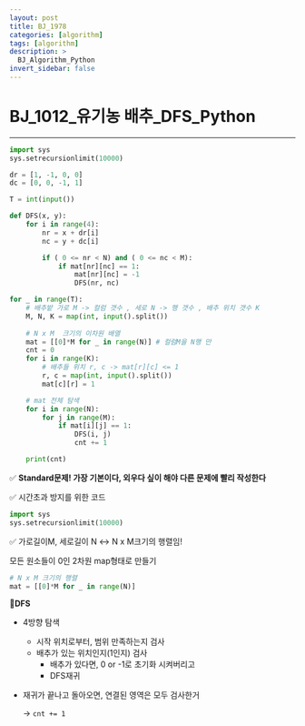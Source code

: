 ```yaml
---
layout: post
title: BJ_1978
categories: [algorithm]
tags: [algorithm]
description: >
  BJ_Algorithm_Python 
invert_sidebar: false
---
```

##
##

# BJ_1012_유기농 배추_DFS_Python

---

```python
import sys
sys.setrecursionlimit(10000)

dr = [1, -1, 0, 0]
dc = [0, 0, -1, 1]

T = int(input())

def DFS(x, y):
    for i in range(4):
        nr = x + dr[i]
        nc = y + dc[i]

        if ( 0 <= nr < N) and ( 0 <= nc < M):
            if mat[nr][nc] == 1:
                mat[nr][nc] = -1
                DFS(nr, nc)

for _ in range(T):
    # 배추밭 가로 M -> 컬럼 갯수 , 세로 N -> 행 갯수 , 배추 위치 갯수 K
    M, N, K = map(int, input().split())
    
    # N x M  크기의 이차원 배열
    mat = [[0]*M for _ in range(N)] # 컬럼M을 N행 만
    cnt = 0 
    for i in range(K):
        # 배추들 위치 r, c -> mat[r][c] <= 1
        r, c = map(int, input().split())
        mat[c][r] = 1 

    # mat 전체 탐색
    for i in range(N):
        for j in range(M):
            if mat[i][j] == 1:
                DFS(i, j)
                cnt += 1

    print(cnt)
```

✅ **Standard문제! 가장 기본이다, 외우다 싶이 해야 다른 문제에 빨리 작성한다**

✅ 시간초과 방지를 위한 코드

```python
import sys
sys.setrecursionlimit(10000)
```

✅ 가로길이M, 세로길이 N ↔ N x M크기의 행렬임!

모든 원소들이 0인 2차원 map형태로 만들기

```python
# N x M 크기의 행렬 
mat = [[0]*M for _ in range(N)]
```

📜**DFS**

- 4방향 탐색
    - 시작 위치로부터, 범위 만족하는지 검사
    - 배추가 있는 위치인지(1인지) 검사
        - 배추가 있다면, 0 or -1로 초기화 시켜버리고
        - DFS재귀
- 재귀가 끝나고 돌아오면, 연결된 영역은 모두 검사한거
    
    → `cnt += 1`